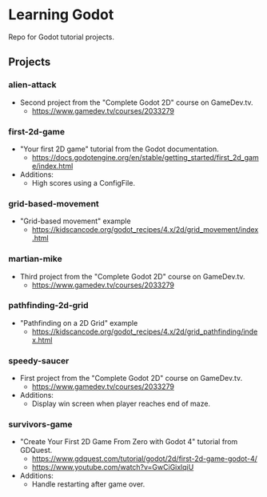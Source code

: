 # Learning Godot

Repo for Godot tutorial projects.

## Projects

### alien-attack
- Second project from the "Complete Godot 2D" course on GameDev.tv.
    - https://www.gamedev.tv/courses/2033279

### first-2d-game
- "Your first 2D game" tutorial from the Godot documentation.
    - https://docs.godotengine.org/en/stable/getting_started/first_2d_game/index.html
- Additions:
    - High scores using a ConfigFile.

### grid-based-movement
- "Grid-based movement" example
    - https://kidscancode.org/godot_recipes/4.x/2d/grid_movement/index.html

### martian-mike
- Third project from the "Complete Godot 2D" course on GameDev.tv.
    - https://www.gamedev.tv/courses/2033279

### pathfinding-2d-grid
- "Pathfinding on a 2D Grid" example
    - https://kidscancode.org/godot_recipes/4.x/2d/grid_pathfinding/index.html

### speedy-saucer
- First project from the "Complete Godot 2D" course on GameDev.tv.
    - https://www.gamedev.tv/courses/2033279
- Additions:
    - Display win screen when player reaches end of maze.

### survivors-game
- "Create Your First 2D Game From Zero with Godot 4" tutorial from GDQuest.
    - https://www.gdquest.com/tutorial/godot/2d/first-2d-game-godot-4/
    - https://www.youtube.com/watch?v=GwCiGixlqiU
- Additions:
    - Handle restarting after game over.
